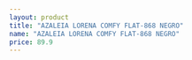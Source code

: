 ```yaml
---
layout: product
title: "AZALEIA LORENA COMFY FLAT-868 NEGRO"
name: "AZALEIA LORENA COMFY FLAT-868 NEGRO"
price: 89.9
---
```

